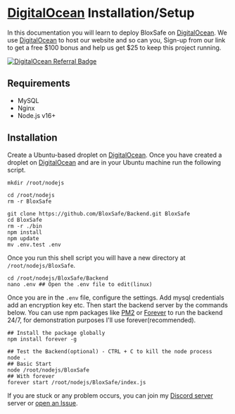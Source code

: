 # [DigitalOcean](https://www.digitalocean.com/?refcode=bcc56aadc190&utm_campaign=Referral_Invite&utm_medium=Referral_Program&utm_source=badge) Installation/Setup

In this documentation you will learn to deploy BloxSafe on [DigitalOcean](https://www.digitalocean.com/?refcode=bcc56aadc190&utm_campaign=Referral_Invite&utm_medium=Referral_Program&utm_source=badge). We use [DigitalOcean](https://www.digitalocean.com/?refcode=bcc56aadc190&utm_campaign=Referral_Invite&utm_medium=Referral_Program&utm_source=badge) to host our website and so can you, Sign-up from our link to get a free $100 bonus and help us get $25 to keep this project running.

[![DigitalOcean Referral Badge](https://web-platforms.sfo2.cdn.digitaloceanspaces.com/WWW/Badge%201.svg)](https://www.digitalocean.com/?refcode=bcc56aadc190&utm_campaign=Referral_Invite&utm_medium=Referral_Program&utm_source=badge)

## Requirements

- MySQL
- Nginx
- Node.js v16+

## Installation

Create a Ubuntu-based droplet on [DigitalOcean](https://www.digitalocean.com/?refcode=bcc56aadc190&utm_campaign=Referral_Invite&utm_medium=Referral_Program&utm_source=badge). Once you have created a droplet on [DigitalOcean](https://www.digitalocean.com/?refcode=bcc56aadc190&utm_campaign=Referral_Invite&utm_medium=Referral_Program&utm_source=badge) and are in your Ubuntu machine run the following script.

```shell
mkdir /root/nodejs

cd /root/nodejs
rm -r BloxSafe

git clone https://github.com/BloxSafe/Backend.git BloxSafe
cd BloxSafe
rm -r ./bin
npm install
npm update
mv .env.test .env

```

Once you run this shell script you will have a new directory at `/root/nodejs/BloxSafe`.

```shell
cd /root/nodejs/BloxSafe/Backend
nano .env ## Open the .env file to edit(linux)
```

Once you are in the `.env` file, configure the settings. Add mysql credentials add an encryption key etc. Then start the backend server by the commands below. You can use npm packages like [PM2](https://www.npmjs.com/package/pm2) or [Forever](https://www.npmjs.com/package/forever) to run the backend 24/7, for demonstration purposes I'll use forever(recommended).

```shell
## Install the package globally
npm install forever -g
```

```shell
## Test the Backend(optional) - CTRL + C to kill the node process
node .
## Basic Start
node /root/nodejs/BloxSafe
## With forever
forever start /root/nodejs/BloxSafe/index.js
```

If you are stuck or any problem occurs, you can join my [Discord server](https://discord.gg/M6bn9xtrhC) server or [open an Issue](https://github.com/jareer12/BloxSafe/issues).
